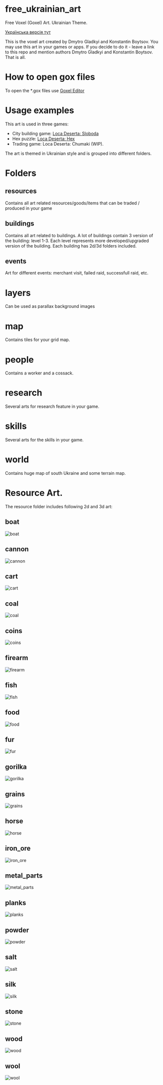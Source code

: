 # free_ukrainian_art
Free Voxel (Goxel) Art. Ukrainian Theme. 

[Українська версія тут](README_UK.md)

This is the voxel art created by Dmytro Gladkyi and Konstantin Boytsov.
You may use this art in your games or apps. If you decide to do it - leave a link to this repo and mention authors Dmytro Gladkyi and Konstantin Boytsov. That is all.

# How to open gox files
To open the *.gox files use [Goxel Editor](https://goxel.xyz)

# Usage examples
This art is used in three games: 
- City building game: [Loca Deserta: Sloboda](http://locadeserta.com/citybuilding/index_en.html)
- Hex puzzle: [Loca Deserta: Hex](http://locadeserta.com/locadesertahex/index_en.html)
- Trading game: Loca Deserta: Chumaki (WIP).

The art is themed in Ukrainian style and is grouped into different folders.

# Folders

## resources

Contains all art related resources/goods/items that can be traded / produced in your game

## buildings

Contains all art related to buildings. A lot of buildings contain 3 version of the building: level 1-3. Each level represents more developed/upgraded version of the building. Each building has 2d/3d folders included.

## events

Art for different events: merchant visit, failed raid, successfull raid, etc.

# layers
Can be used as parallax background images

# map

Contains tiles for your grid map.

# people

Contains a worker and a cossack.

# research

Several arts for research feature in your game.

# skills
Several arts for the skills in your game.

# world

Contains huge map of south Ukraine and some terrain map.

# Resource Art.

The resource folder includes following 2d and 3d art:

## boat
![boat](resources/boat/boat.png)
## cannon
![cannon](resources/cannon/cannon.png)
## cart
![cart](resources/cart/cart.png)
## coal
![coal](resources/coal/coal.png)
## coins
![coins](resources/coins/coins.png)
## firearm
![firearm](resources/firearm/firearm.png)
## fish
![fish](resources/fish/fish.png)
## food
![food](resources/food/food.png)
## fur
![fur](resources/fur/fur.png)
## gorilka
![gorilka](resources/gorilka/gorilka.png)
## grains
![grains](resources/grains/grains.png)
## horse
![horse](resources/horse/horse.png)
## iron_ore
![iron_ore](resources/iron_ore/iron_ore.png)
## metal_parts
![metal_parts](resources/metal_parts/metal_parts.png)
## planks
![planks](resources/planks/planks.png)
## powder
![powder](resources/powder/powder.png)
## salt
![salt](resources/salt/salt.png)
## silk
![silk](resources/silk/silk.png)
## stone
![stone](resources/stone/stone.png)
## wood
![wood](resources/wood/wood.png)
## wool
![wool](resources/wool/wool.png)



